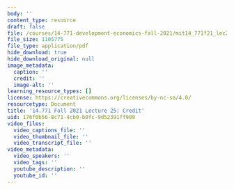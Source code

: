 ```yaml
---
body: ''
content_type: resource
draft: false
file: /courses/14-771-development-economics-fall-2021/mit14_771f21_lec25.pdf
file_size: 1105775
file_type: application/pdf
hide_download: true
hide_download_original: null
image_metadata:
  caption: ''
  credit: ''
  image-alt: ''
learning_resource_types: []
license: https://creativecommons.org/licenses/by-nc-sa/4.0/
resourcetype: Document
title: '14.771 Fall 2021 Lecture 25: Credit'
uid: 176f0b56-8c71-4cb0-b0fc-9d52391ff909
video_files:
  video_captions_file: ''
  video_thumbnail_file: ''
  video_transcript_file: ''
video_metadata:
  video_speakers: ''
  video_tags: ''
  youtube_description: ''
  youtube_id: ''
---
```

